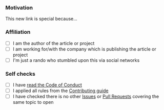 ### Motivation

<!--

Explain the motivation for adding this link to the current collection. What's special about it?

Note: you can skip this section if you're proposing something as trivial as fixing a typo.

-->

This new link is special because...

### Affiliation

<!-- Please indicate how you are associated with the new proposed content: -->

- [ ] I am the author of the article or project
- [ ] I am working for/with the company which is publishing the article or project
- [ ] I'm just a rando who stumbled upon this via social networks

### Self checks

- [ ] I have [read the Code of Conduct](https://github.com/kdeldycke/awesome-iam/blob/main/.github/code-of-conduct.md)
- [ ] I applied all rules from the [Contributing guide](https://github.com/kdeldycke/awesome-iam/blob/main/.github/contributing.md)
- [ ] I have checked there is no other [Issues](https://github.com/kdeldycke/awesome-iam/issues) or [Pull Requests](https://github.com/kdeldycke/awesome-iam/pulls) covering the same topic to open
